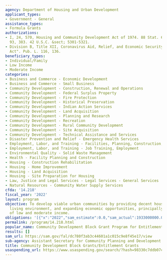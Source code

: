 ```yaml
---
agency: Department of Housing and Urban Development
applicant_types:
- Government - General
assistance_types:
- Formula Grants
authorizations:
- I, 24, 570, Housing and Community Development Act of 1974. 88 Stat. 633. Pub. L.
  93, 383. 42 U.S.C. &sect; 5301-5321.
- Division B, Title XII, Coronavirus Aid, Relief, and Economic Security Act or "CARES
  Act". Pub. L. 116, 136.
beneficiary_types:
- Individual/Family
- Low Income
- Moderate Income
categories:
- Business and Commerce - Economic Development
- Business and Commerce - Small Business
- Community Development - Construction, Renewal and Operations
- Community Development - Federal Surplus Property
- Community Development - Fire Protection
- Community Development - Historical Preservation
- Community Development - Indian Action Services
- Community Development - Land Acquisition
- Community Development - Planning and Research
- Community Development - Recreation
- Community Development - Rural Community Development
- Community Development - Site Acquisition
- Community Development - Technical Assistance and Services
- Disaster Prevention and Relief - Emergency Health Services
- Employment, Labor, and Training - Facilities, Planning, Construction, and Equipment
- Employment, Labor, and Training - Job Training, Employment
- Environmental Quality - Solid Waste Management
- Health - Facility Planning and Construction
- Housing - Construction Rehabilitation
- Housing - Home Improvement
- Housing - Land Acquisition
- Housing - Site Preparation for Housing
- Law, Justice and Legal Services - Legal Services - General Services
- Natural Resources - Community Water Supply Services
cfda: '14.218'
fiscal_year: '2022'
layout: program
objective: To develop viable urban communities by providing decent housing, a suitable
  living environment, and expanding economic opportunities, principally for persons
  of low and moderate income.
obligations: '[{"x":"2022","sam_estimate":0.0,"sam_actual":1933000000.0,"usa_spending_actual":1908432761.61},{"x":"2023","sam_estimate":2251000000.0,"sam_actual":0.0,"usa_spending_actual":1500254033.28},{"x":"2024","sam_estimate":2461000000.0,"sam_actual":0.0,"usa_spending_actual":0.0}]'
permalink: /program/14.218.html
popular_name: Community Development Block Grant Program for Entitlement Communities.
results: []
sam_url: https://sam.gov/fal/dc780f3ab3c44601a1c015c9e8f45e17/view
sub-agency: Assistant Secretary for Community Planning and Development
title: Community Development Block Grants/Entitlement Grants
usaspending_url: https://www.usaspending.gov/search/?hash=98330c7ddb07ca23b1a6d0b60b32f84c
---
```

